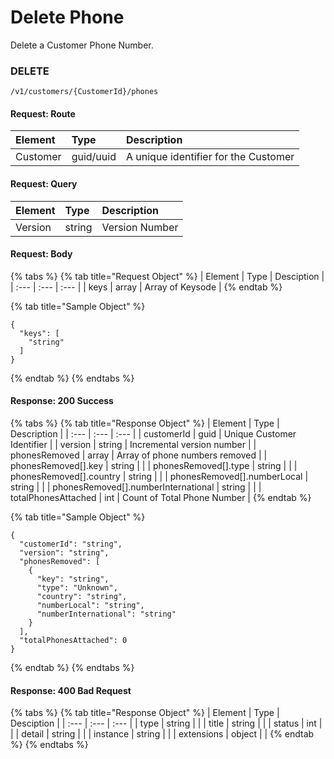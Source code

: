 # Delete Phone



Delete a Customer Phone Number. 

### **DELETE**

```text
/v1/customers/{CustomerId}/phones
```

#### Request: Route

| Element | Type | Description |
| :--- | :--- | :--- |
| Customer | guid/uuid | A unique identifier for the Customer |

#### Request: Query

| Element | Type | Description |
| :--- | :--- | :--- |
| Version | string | Version Number |

#### Request: Body

{% tabs %}
{% tab title="Request Object" %}
| Element | Type | Desciption |
| :--- | :--- | :--- |
| keys | array | Array of Keysode |
{% endtab %}

{% tab title="Sample Object" %}
```text
{
  "keys": [
    "string"
  ]
}
```
{% endtab %}
{% endtabs %}

#### Response: 200 Success

{% tabs %}
{% tab title="Response Object" %}
| Element | Type | Description |
| :--- | :--- | :--- |
| customerId | guid | Unique Customer Identifier |
| version | string | Incremental version number |
| phonesRemoved | array | Array of phone numbers removed |
| phonesRemoved\[\].key | string |  |
| phonesRemoved\[\].type | string |  |
| phonesRemoved\[\].country | string |  |
| phonesRemoved\[\].numberLocal | string |  |
| phonesRemoved\[\].numberInternational | string |  |
| totalPhonesAttached | int | Count of Total Phone Number |
{% endtab %}

{% tab title="Sample Object" %}
```text
{
  "customerId": "string",
  "version": "string",
  "phonesRemoved": [
    {
      "key": "string",
      "type": "Unknown",
      "country": "string",
      "numberLocal": "string",
      "numberInternational": "string"
    }
  ],
  "totalPhonesAttached": 0
}
```
{% endtab %}
{% endtabs %}

#### Response: 400 Bad Request

{% tabs %}
{% tab title="Response Object" %}
| Element | Type | Desciption |
| :--- | :--- | :--- |
| type | string |  |
| title | string |  |
| status | int |  |
| detail | string |  |
| instance | string |  |
| extensions | object |  |
{% endtab %}
{% endtabs %}

